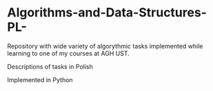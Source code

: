 # Algorithms-and-Data-Structures-PL-
Repository with wide variety of algorythmic tasks implemented while learning to one of my courses at AGH UST.

Descriptions of tasks in Polish

Implemented in Python
